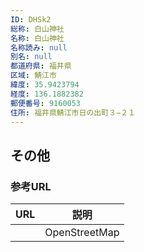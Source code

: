 ```yaml
---
ID: DHSk2
総称: 白山神社
名称: 白山神社
名称読み: null
別名: null
都道府県: 福井県
区域: 鯖江市
緯度: 35.9423794
経度: 136.1882382
郵便番号: 9160053
住所: 福井県鯖江市日の出町３−２１
---
```


## その他

### 参考URL

| URL | 説明          |
| --- | ------------- |
|     | OpenStreetMap |

